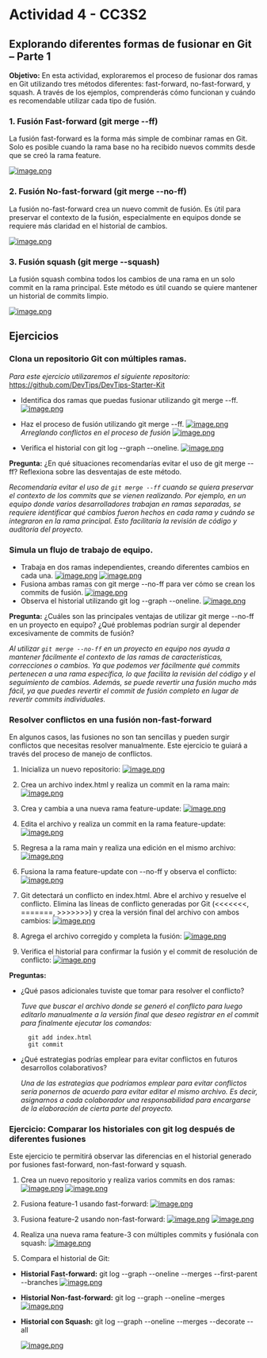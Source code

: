 # Actividad 4 - CC3S2

## Explorando diferentes formas de fusionar en Git – Parte 1

**Objetivo:**  En esta actividad, exploraremos el proceso de fusionar dos ramas en Git utilizando tres 
métodos diferentes: fast-forward, no-fast-forward, y squash. A través de los ejemplos, comprenderás 
cómo funcionan y cuándo es recomendable utilizar cada tipo de fusión.

### 1. Fusión Fast-forward (git merge --ff)

La fusión fast-forward es la forma más simple de combinar ramas en Git. Solo es posible cuando la rama 
base no ha recibido nuevos commits desde que se creó la rama feature.

[![image.png](https://i.postimg.cc/sxbpnyXx/image.png)](https://postimg.cc/K3rkz6th)

### 2. Fusión No-fast-forward (git merge --no-ff)

La fusión no-fast-forward crea un nuevo commit de fusión. Es útil para preservar el contexto de la 
fusión, especialmente en equipos donde se requiere más claridad en el historial de cambios.

[![image.png](https://i.postimg.cc/jS4Mjw2h/image.png)](https://postimg.cc/WdtGW4MD)

### 3. Fusión squash (git merge --squash)

La fusión squash combina todos los cambios de una rama en un solo commit en la rama principal. Este 
método es útil cuando se quiere mantener un historial de commits limpio.

[![image.png](https://i.postimg.cc/yNN24XjR/image.png)](https://postimg.cc/87qZLvqk)

## Ejercicios

### Clona un repositorio Git con múltiples ramas.

*Para este ejercicio utilizaremos el siguiente repositorio:* 
https://github.com/DevTips/DevTips-Starter-Kit


- Identifica dos ramas que puedas fusionar utilizando git merge --ff.
[![image.png](https://i.postimg.cc/1RNd0z4p/image.png)](https://postimg.cc/F1NGNNyR)

- Haz el proceso de fusión utilizando git merge --ff.
[![image.png](https://i.postimg.cc/j2r44tkX/image.png)](https://postimg.cc/TLCbRMxL)
*Arreglando conflictos en el proceso de fusión*
[![image.png](https://i.postimg.cc/6QJVX9BN/image.png)](https://postimg.cc/v4hx7w1P)
- Verifica el historial con git log --graph --oneline.
[![image.png](https://i.postimg.cc/GpCDfqjL/image.png)](https://postimg.cc/18v4n0T2)


**Pregunta:** ¿En qué situaciones recomendarías evitar el uso de git merge --ff? Reflexiona sobre las desventajas de este método.

*Recomendaría evitar el uso de ```git merge --ff``` cuando se quiera preservar el contexto de los commits que se vienen realizando. Por ejemplo, en un equipo donde varios desarrolladores trabajan en ramas separadas, se requiere identificar qué cambios fueron hechos en cada rama y cuándo se integraron en la rama principal. Esto facilitaría la revisión de código y auditoría del proyecto.*

### Simula un flujo de trabajo de equipo.

- Trabaja en dos ramas independientes, creando diferentes cambios en cada una.
[![image.png](https://i.postimg.cc/6pJx4mKf/image.png)](https://postimg.cc/Tp94ZQpK)
[![image.png](https://i.postimg.cc/WpyhCTmp/image.png)](https://postimg.cc/XXwjyMDt)
- Fusiona ambas ramas con git merge --no-ff para ver cómo se crean los commits de fusión.
[![image.png](https://i.postimg.cc/Qx51qFLZ/image.png)](https://postimg.cc/CzhRhLLc)
- Observa el historial utilizando git log --graph --oneline.
[![image.png](https://i.postimg.cc/6q8SPdr0/image.png)](https://postimg.cc/kRdf6Rh6)

**Pregunta:** ¿Cuáles son las principales ventajas de utilizar git merge --no-ff en un proyecto en equipo? 
¿Qué problemas podrían surgir al depender excesivamente de commits de fusión?

*Al utilizar ```git merge --no-ff``` en un proyecto en equipo nos ayuda a mantener fácilmente el contexto de las ramas de características, correcciones o cambios. Ya que podemos ver fácilmente qué commits pertenecen a una rama específica, lo que facilita la revisión del código y el seguimiento de cambios.
Además, se puede revertir una fusión mucho más fácil, ya que puedes revertir el commit de fusión completo en lugar de revertir commits individuales.*


### Resolver conflictos en una fusión non-fast-forward

En algunos casos, las fusiones no son tan sencillas y pueden surgir conflictos que necesitas resolver manualmente. Este ejercicio te guiará a través del proceso de manejo de conflictos.

1. Inicializa un nuevo repositorio:
[![image.png](https://i.postimg.cc/QM9wdg9W/image.png)](https://postimg.cc/t1b2rxzX)

2. Crea un archivo index.html y realiza un commit en la rama main:
[![image.png](https://i.postimg.cc/vZDS07vS/image.png)](https://postimg.cc/9D5pM7KG)

3. Crea y cambia a una nueva rama feature-update:
[![image.png](https://i.postimg.cc/Qxzqx2p0/image.png)](https://postimg.cc/QHp7fnYT)

4. Edita el archivo y realiza un commit en la rama feature-update:
[![image.png](https://i.postimg.cc/HkCtFfXK/image.png)](https://postimg.cc/LnNf1QyB)

5. Regresa a la rama main y realiza una edición en el mismo archivo:
[![image.png](https://i.postimg.cc/FHgxvDxK/image.png)](https://postimg.cc/18XFc02x)

6. Fusiona la rama feature-update con --no-ff y observa el conflicto:
[![image.png](https://i.postimg.cc/d1X26XJ5/image.png)](https://postimg.cc/FdyksTdS)

7. Git detectará un conflicto en index.html. Abre el archivo y resuelve el conflicto. Elimina las líneas de 
conflicto generadas por Git (<<<<<<<, =======, >>>>>>>) y crea la versión final del archivo con ambos 
cambios:
[![image.png](https://i.postimg.cc/jqp6JGg5/image.png)](https://postimg.cc/bdRS7Fjc)
8. Agrega el archivo corregido y completa la fusión:
[![image.png](https://i.postimg.cc/nzs7XkqB/image.png)](https://postimg.cc/wyp3PDfj)
9. Verifica el historial para confirmar la fusión y el commit de resolución de conflicto:
[![image.png](https://i.postimg.cc/J43XHtH6/image.png)](https://postimg.cc/Vd6v3fRn)

**Preguntas:**
- ¿Qué pasos adicionales tuviste que tomar para resolver el conflicto?

    *Tuve que buscar el archivo donde se generó el conflicto para luego editarlo manualmente a la versión final que deseo registrar en el commit para finalmente ejecutar los comandos:*

        git add index.html
        git commit

- ¿Qué estrategias podrías emplear para evitar conflictos en futuros desarrollos colaborativos?

    *Una de las estrategias que podríamos emplear para evitar conflictos sería ponernos de acuerdo para evitar editar el mismo archivo. Es decir, asignarnos a cada colaborador una responsabilidad para encargarse de la elaboración de cierta parte del proyecto.*

### Ejercicio: Comparar los historiales con git log después de diferentes fusiones

Este ejercicio te permitirá observar las diferencias en el historial generado por fusiones fast-forward, 
non-fast-forward y squash.

1. Crea un nuevo repositorio y realiza varios commits en dos ramas:
[![image.png](https://i.postimg.cc/15RmMzYY/image.png)](https://postimg.cc/HjK1kTmQ)
[![image.png](https://i.postimg.cc/cLrsybWR/image.png)](https://postimg.cc/YvBcQ8h0)

2. Fusiona feature-1 usando fast-forward:
[![image.png](https://i.postimg.cc/k4d9SMbs/image.png)](https://postimg.cc/XZxTSbxB)

3. Fusiona feature-2 usando non-fast-forward:
[![image.png](https://i.postimg.cc/285YhKVs/image.png)](https://postimg.cc/NLZZwb8D)
[![image.png](https://i.postimg.cc/d0GcJMxy/image.png)](https://postimg.cc/NyGzxnYs)

4. Realiza una nueva rama feature-3 con múltiples commits y fusiónala con squash:
[![image.png](https://i.postimg.cc/s2jbCB7t/image.png)](https://postimg.cc/G4fXkmMQ)

5. Compara el historial de Git:
- **Historial Fast-forward:** git log --graph --oneline --merges --first-parent --branches
[![image.png](https://i.postimg.cc/4x7mbdYR/image.png)](https://postimg.cc/HrmYTT06)
- **Historial Non-fast-forward:** git log --graph --oneline –merges
 [![image.png](https://i.postimg.cc/ZRZnSxVJ/image.png)](https://postimg.cc/HJZd05qN)
- **Historial con Squash:** git log --graph --oneline --merges --decorate --all

    [![image.png](https://i.postimg.cc/L5Q8jKRs/image.png)](https://postimg.cc/p58vtSmN)


